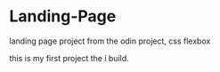 # Landing-Page
landing page project from the odin project, css flexbox

this is my first project the i build.